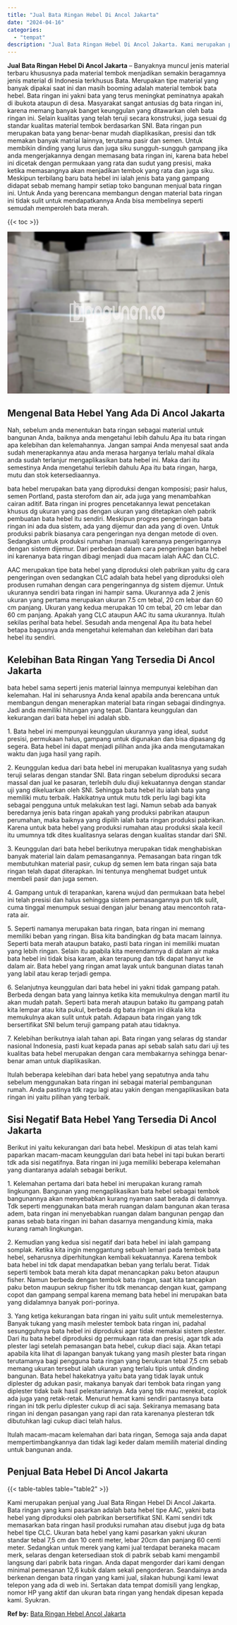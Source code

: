 ```yaml
---
title: "Jual Bata Ringan Hebel Di Ancol Jakarta"
date: "2024-04-16"
categories: 
  - "tempat"
description: "Jual Bata Ringan Hebel Di Ancol Jakarta. Kami merupakan penjual yang Jual Bata Ringan Hebel Di Ancol Jakarta. Bata ringan yang kami pasarkan adalah bata hebe..."
---
```


**Jual Bata Ringan Hebel Di Ancol Jakarta** – Banyaknya muncul jenis material terbaru khususnya pada material tembok menjadikan semakin beragamnya jenis material di Indonesia terkhusus Bata. Merupakan tipe material yang banyak dipakai saat ini dan masih booming adalah material tembok bata hebel. Bata ringan ini yakni bata yang terus meningkat peminatnya apakah di ibukota ataupun di desa. Masyarakat sangat antusias dg bata ringan ini, karena memang banyak banget keunggulan yang ditawarkan oleh bata ringan ini. Selain kualitas yang telah teruji secara konstruksi, juga sesuai dg standar kualitas material tembok berdasarkan SNI. Bata ringan pun merupakan bata yang benar-benar mudah diaplikasikan, presisi dan tdk memakan banyak matrial lainnya, terutama pasir dan semen. Untuk membikin dinding yang lurus dan juga siku sungguh-sungguh gampang jika anda mengerjakannya dengan memasang bata ringan ini, karena bata hebel ini dicetak dengan permukaan yang rata dan sudut yang presisi, maka ketika memasangnya akan menjadikan tembok yang rata dan juga siku. Meskipun terbilang baru bata hebel ini ialah jenis bata yang gampang didapat sebab memang hampir setiap toko bangunan menjual bata ringan ini. Untuk Anda yang berencana membangun dengan material bata ringan ini tidak sulit untuk mendapatkannya Anda bisa membelinya seperti semudah memperoleh bata merah.

{{< toc >}}

![Jual Bata Ringan Hebel Di Ancol Jakarta](/images/jual-hebel-murah-06.png)

## Mengenal Bata Hebel Yang Ada Di Ancol Jakarta

Nah, sebelum anda menentukan bata ringan sebagai material untuk bangunan Anda, baiknya anda mengetahui lebih dahulu Apa itu bata ringan apa kelebihan dan kelemahannya. Jangan sampai Anda menyesal saat anda sudah menerapkannya atau anda merasa harganya terlalu mahal dikala anda sudah terlanjur mengaplikasikan bata hebel ini. Maka dari itu semestinya Anda mengetahui terlebih dahulu Apa itu bata ringan, harga, mutu dan stok ketersediaannya.

bata hebel merupakan bata yang diproduksi dengan komposisi; pasir halus, semen Portland, pasta sterofom dan air, ada juga yang menambahkan cairan aditif. Bata ringan ini progres pencetakannya lewat pencetakan khusus dg ukuran yang pas dengan ukuran yang ditetapkan oleh pabrik pembuatan bata hebel itu sendiri. Meskipun progres pengeringan bata ringan ini ada dua sistem, ada yang dijemur dan ada yang di oven. Untuk produksi pabrik biasanya cara pengeringan nya dengan metode di oven. Sedangkan untuk produksi rumahan (manual) karenanya pengeringannya dengan sistem dijemur. Dari perbedaan dalam cara pengeringan bata hebel ini karenanya bata ringan dibagi menjadi dua macam ialah AAC dan CLC.

AAC merupakan tipe bata hebel yang diproduksi oleh pabrikan yaitu dg cara pengeringan oven sedangkan CLC adalah bata hebel yang diproduksi oleh produsen rumahan dengan cara pengeringannya dg sistem dijemur. Untuk ukurannya sendiri bata ringan ini hampir sama. Ukurannya ada 2 jenis ukuran yang pertama merupakan ukuran 7.5 cm tebal, 20 cm lebar dan 60 cm panjang. Ukuran yang kedua merupakan 10 cm tebal, 20 cm lebar dan 60 cm panjang. Apakah yang CLC ataupun AAC itu sama ukurannya. Itulah sekilas perihal bata hebel. Sesudah anda mengenal Apa itu bata hebel betapa bagusnya anda mengetahui kelemahan dan kelebihan dari bata hebel itu sendiri.

## Kelebihan Bata Ringan Yang Tersedia Di Ancol Jakarta

bata hebel sama seperti jenis material lainnya mempunyai kelebihan dan kelemahan. Hal ini seharusnya Anda kenal apabila anda berencana untuk membangun dengan menerapkan material bata ringan sebagai dindingnya. Jadi anda memiliki hitungan yang tepat. Diantara keunggulan dan kekurangan dari bata hebel ini adalah sbb.

1\. Bata hebel ini mempunyai keunggulan ukurannya yang ideal, sudut presisi, permukaan halus, gampang untuk digunakan dan bisa dipasang dg segera. Bata hebel ini dapat menjadi pilihan anda jika anda mengutamakan waktu dan juga hasil yang rapih.

2\. Keunggulan kedua dari bata hebel ini merupakan kualitasnya yang sudah teruji selaras dengan standar SNI. Bata ringan sebelum diproduksi secara massal dan jual ke pasaran, terlebih dulu diuji kekuatannya dengan standar uji yang dikeluarkan oleh SNI. Sehingga bata hebel itu ialah bata yang memiliki mutu terbaik. Hakikatnya untuk mutu tdk perlu lagi bagi kita sebagai pengguna untuk melakukan test lagi. Namun sebab ada banyak beredarnya jenis bata ringan apakah yang produksi pabrikan ataupun perumahan, maka baiknya yang dipilih ialah bata ringan produksi pabrikan. Karena untuk bata hebel yang produksi rumahan atau produksi skala kecil itu umumnya tdk dites kualitasnya selaras dengan kualitas standar dari SNI.

3\. Keunggulan dari bata hebel berikutnya merupakan tidak menghabiskan banyak material lain dalam pemasangannya. Pemasangan bata ringan tdk membutuhkan material pasir, cukup dg semen lem bata ringan saja bata ringan telah dapat diterapkan. Ini tentunya menghemat budget untuk membeli pasir dan juga semen.

4\. Gampang untuk di terapankan, karena wujud dan permukaan bata hebel ini telah presisi dan halus sehingga sistem pemasangannya pun tdk sulit, cuma tinggal menumpuk sesuai dengan jalur benang atau mencontoh rata-rata air.

5\. Seperti namanya merupakan bata ringan, bata ringan ini memang memiliki beban yang ringan. Bisa kita bandingkan dg bata macam lainnya. Seperti bata merah ataupun batako, pasti bata ringan ini memiliki muatan yang lebih ringan. Selain itu apabila kita merendamnya di dalam air maka bata hebel ini tidak bisa karam, akan terapung dan tdk dapat hanyut ke dalam air. Bata hebel yang ringan amat layak untuk bangunan diatas tanah yang labil atau kerap terjadi gempa.

6\. Selanjutnya keunggulan dari bata hebel ini yakni tidak gampang patah. Berbeda dengan bata yang lainnya ketika kita memukulnya dengan martil itu akan mudah patah. Seperti bata merah ataupun batako itu gampang patah kita lempar atau kita pukul, berbeda dg bata ringan ini dikala kita memukulnya akan sulit untuk patah. Adapaun bata ringan yang tdk bersertifikat SNI belum teruji gampang patah atau tidaknya.

7\. Kelebihan berikutnya ialah tahan api. Bata ringan yang selaras dg standar nasional Indonesia, pasti kuat kepada panas api sebab salah satu dari uji tes kualitas bata hebel merupakan dengan cara membakarnya sehingga benar-benar aman untuk diaplikasikan.

Itulah beberapa kelebihan dari bata hebel yang sepatutnya anda tahu sebelum menggunakan bata ringan ini sebagai material pembangunan rumah. Anda pastinya tdk ragu lagi atau yakin dengan mengaplikasikan bata ringan ini yaitu pilihan yang terbaik.

## Sisi Negatif Bata Hebel Yang Tersedia Di Ancol Jakarta

Berikut ini yaitu kekurangan dari bata hebel. Meskipun di atas telah kami paparkan macam-macam keunggulan dari bata hebel ini tapi bukan berarti tdk ada sisi negatifnya. Bata ringan ini juga memiliki beberapa kelemahan yang diantaranya adalah sebagai berikut.

1\. Kelemahan pertama dari bata hebel ini merupakan kurang ramah lingkungan. Bangunan yang mengaplikasikan bata hebel sebagai tembok bangunannya akan menyebabkan kurang nyaman saat berada di dalamnya. Tdk seperti menggunakan bata merah ruangan dalam bangunan akan terasa adem, bata ringan ini menyebabkan ruangan dalam bangunan pengap dan panas sebab bata ringan ini bahan dasarnya mengandung kimia, maka kurang ramah lingkungan.

2\. Kemudian yang kedua sisi negatif dari bata hebel ini ialah gampang somplak. Ketika kita ingin menggantung sebuah lemari pada tembok bata hebel, seharusnya diperhitungkan kembali kekuatannya. Karena tembok bata hebel ini tdk dapat mendapatkan beban yang terlalu berat. Tidak seperti tembok bata merah kita dapat menancapkan paku beton ataupun fisher. Namun berbeda dengan tembok bata ringan, saat kita tancapkan paku beton maupun sekrup fisher itu tdk menancap dengan kuat, gampang copot dan gampang sempal karena memang bata hebel ini merupakan bata yang didalamnya banyak pori-porinya.

3\. Yang ketiga kekurangan bata ringan ini yaitu sulit untuk memelesternya. Banyak tukang yang masih melester tembok bata ringan ini, padahal sesungguhnya bata hebel ini diproduksi agar tidak memakai sistem plester. Dari itu bata hebel diproduksi dg permukaan rata dan presisi, agar tdk ada plester lagi setelah pemasangan bata hebel, cukup diaci saja. Akan tetapi apabila kita lihat di lapangan banyak tukang yang masih plester bata ringan terutamanya bagi pengguna bata ringan yang berukuran tebal 7,5 cm sebab memang ukuran tersebut ialah ukuran yang terlalu tipis untuk dinding bangunan. Bata hebel hakekatnya yaitu bata yang tidak layak untuk diplester dg adukan pasir, makanya banyak dari tembok bata ringan yang diplester tidak baik hasil pelestariannya. Ada yang tdk mau merekat, coplok ada juga yang retak-retak. Menurut hemat kami sendiri pantasnya bata ringan ini tdk perlu diplester cukup di aci saja. Sekiranya memasang bata ringan ini dengan pasangan yang rapi dan rata karenanya plesteran tdk dibutuhkan lagi cukup diaci telah halus.

Itulah macam-macam kelemahan dari bata ringan, Semoga saja anda dapat mempertimbangkannya dan tidak lagi keder dalam memilih material dinding untuk bangunan anda.

## Penjual Bata Hebel Di Ancol Jakarta

{{< table-tables table="table2" >}}

Kami merupakan penjual yang Jual Bata Ringan Hebel Di Ancol Jakarta. Bata ringan yang kami pasarkan adalah bata hebel tipe AAC, yakni bata hebel yang diproduksi oleh pabrikan bersertifikat SNI. Kami sendiri tdk memasarkan bata ringan hasil produksi rumahan atau disebut juga dg bata hebel tipe CLC. Ukuran bata hebel yang kami pasarkan yakni ukuran standar tebal 7,5 cm dan 10 centi meter, lebar 20cm dan panjang 60 centi meter. Sedangkan untuk merek yang kami jual terdapat beraneka macam merk, selaras dengan ketersediaan stok di pabrik sebab kami mengambil langsung dari pabrik bata ringan. Anda dapat mengorder dari kami dengan minimal pemesanan 12,6 kubik dalam sekali pengorderan. Seandainya anda berkenan dengan bata ringan yang kami jual, silakan hubungi kami lewat telepon yang ada di web ini. Sertakan data tempat domisili yang lengkap, nomor HP yang aktif dan ukuran bata ringan yang hendak dipesan kepada kami. Syukran.

**Ref by:** [Bata Ringan Hebel Ancol Jakarta](https://id.wikipedia.org/wiki/Bata)
